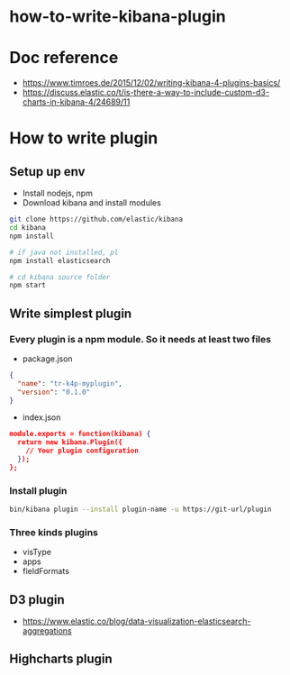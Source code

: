 # how-to-write-kibana-plugin

# Doc reference
- https://www.timroes.de/2015/12/02/writing-kibana-4-plugins-basics/
- https://discuss.elastic.co/t/is-there-a-way-to-include-custom-d3-charts-in-kibana-4/24689/11

# How to write plugin

## Setup up env
- Install nodejs, npm
- Download kibana and install modules

```bash
git clone https://github.com/elastic/kibana
cd kibana
npm install 

# if java not installed, pl
npm install elasticsearch

# cd kibana source folder
npm start
```

## Write simplest plugin
### Every plugin is a npm module. So it needs at least two files
- package.json

```json
{
  "name": "tr-k4p-myplugin",
  "version": "0.1.0"
}
```

- index.json

```json
module.exports = function(kibana) {
  return new kibana.Plugin({
    // Your plugin configuration
  });
};
```

### Install plugin

```bash
bin/kibana plugin --install plugin-name -u https://git-url/plugin
```

### Three kinds plugins
- visType
- apps
- fieldFormats

## D3 plugin
- https://www.elastic.co/blog/data-visualization-elasticsearch-aggregations


## Highcharts plugin
